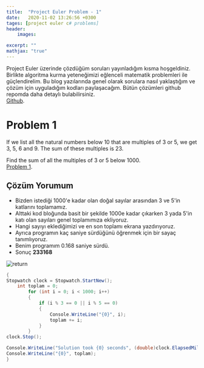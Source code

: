 ```yaml
---
title:  "Project Euler Problem - 1"
date:   2020-11-02 13:26:56 +0300
tages: [project euler c# problems]
header: 
    images:

excerpt: ""
mathjax: "true"
---
```

Project Euler üzerinde çözdüğüm soruları yayınladığım kısma hoşgeldiniz. Birlikte algoritma kurma yeteneğimizi eğlenceli matematik problemleri ile güçlendirelim. Bu blog yazılarında genel olarak sorulara nasıl yaklaştığım ve çözüm için uyguladığım kodları paylaşacağım.
Bütün çözümleri github repomda daha detaylı bulabilirsiniz.
<br>[Github](https://github.com/ibgk883/projecteuler/blob/master/ConsoleApp3/Problem1.cs).

# Problem 1
If we list all the natural numbers below 10 that are multiples of 3 or 5, we get 3, 5, 6 and 9. The sum of these multiples is 23.

Find the sum of all the multiples of 3 or 5 below 1000.
<br>[Problem 1](https://projecteuler.net/problem=1).

## Çözüm Yorumum
- Bizden istediği 1000'e kadar olan doğal sayılar arasından 3 ve 5'in katlarını toplamamız.
- Alttaki kod bloğunda basit bir şekilde 1000e kadar çıkarken 3 yada 5'in katı olan sayıları genel toplamımıza ekliyoruz.
- Hangi sayıyı eklediğimizi ve en son toplamı ekrana yazdırıyoruz.
- Ayrıca programın kaç saniye sürdüğünü öğrenmek için bir sayaç tanımlıyoruz.
- Benim programım 0.168 saniye sürdü.
- Sonuç **233168**

![return](https://i.imgur.com/M7XiDaq.png)
<br>

```c#
{
Stopwatch clock = Stopwatch.StartNew();
    int toplam = 0;
        for (int i = 0; i < 1000; i++)
        {
            if (i % 3 == 0 || i % 5 == 0)
            {
                Console.WriteLine("{0}", i);
                toplam += i;
            }
        }
clock.Stop();

Console.WriteLine("Solution took {0} seconds", (double)clock.ElapsedMilliseconds / 1000);
Console.WriteLine("{0}", toplam);
}
```